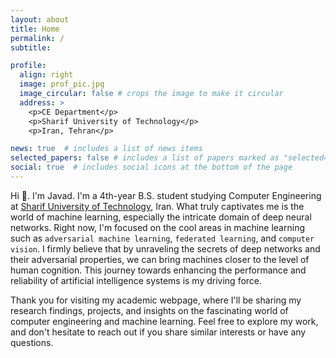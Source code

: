 ```yaml
---
layout: about
title: Home
permalink: /
subtitle:

profile:
  align: right
  image: prof_pic.jpg
  image_circular: false # crops the image to make it circular
  address: >
    <p>CE Department</p>
    <p>Sharif University of Technology</p>
    <p>Iran, Tehran</p>

news: true  # includes a list of news items
selected_papers: false # includes a list of papers marked as "selected={true}"
social: true  # includes social icons at the bottom of the page
---
```


Hi 👋. I'm Javad. I'm a 4th-year B.S. student studying Computer Engineering at [Sharif University of Technology](https://en.sharif.edu), Iran. What truly captivates me is the world of machine learning, especially the intricate domain of deep neural networks. Right now, I'm focused on the cool areas in machine learning such as `adversarial machine learning`, `federated learning`, and `computer vision`. I firmly believe that by unraveling the secrets of deep networks and their adversarial properties, we can bring machines closer to the level of human cognition. This journey towards enhancing the performance and reliability of artificial intelligence systems is my driving force.

Thank you for visiting my academic webpage, where I'll be sharing my research findings, projects, and insights on the fascinating world of computer engineering and machine learning. Feel free to explore my work, and don't hesitate to reach out if you share similar interests or have any questions.

<!-- Write your biography here. Tell the world about yourself. Link to your favorite [subreddit](http://reddit.com). You can put a picture in, too. The code is already in, just name your picture `prof_pic.jpg` and put it in the `img/` folder.

Put your address / P.O. box / other info right below your picture. You can also disable any these elements by editing `profile` property of the YAML header of your `_pages/about.md`. Edit `_bibliography/papers.bib` and Jekyll will render your [publications page](/al-folio/publications/) automatically.

Link to your social media connections, too. This theme is set up to use [Font Awesome icons](http://fortawesome.github.io/Font-Awesome/) and [Academicons](https://jpswalsh.github.io/academicons/), like the ones below. Add your Facebook, Twitter, LinkedIn, Google Scholar, or just disable all of them. -->
